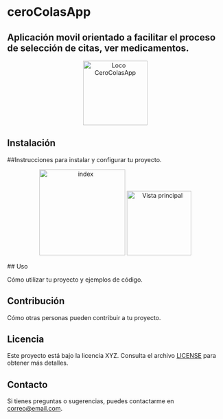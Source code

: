 # ceroColasApp
Aplicación movil orientado a facilitar el proceso de selección de citas, ver medicamentos.
---
<p align="center">
   <img src="https://github.com/Albres20/ceroColasApp/assets/83229699/92a03104-3264-441f-9740-cf053d4343f2" alt="Loco CeroColasApp" width="150" height="150" />



</p>




## Instalación
##Instrucciones para instalar y configurar tu proyecto.
<p align="center">
   <img src="https://github.com/Albres20/ceroColasApp/assets/83229699/32ed8b2b-b8d0-473b-8358-ecd91342d323" alt="index" width="200"  />
   <img src="https://github.com/Albres20/ceroColasApp/assets/83229699/1cd5a60c-4834-40c6-9411-369d3169e270" alt="Vista principal" width="150" />
</p>
## Uso

Cómo utilizar tu proyecto y ejemplos de código.

## Contribución

Cómo otras personas pueden contribuir a tu proyecto.

## Licencia

Este proyecto está bajo la licencia XYZ. Consulta el archivo [LICENSE](LICENSE) para obtener más detalles.

## Contacto

Si tienes preguntas o sugerencias, puedes contactarme en [correo@email.com](mailto:correo@email.com).
